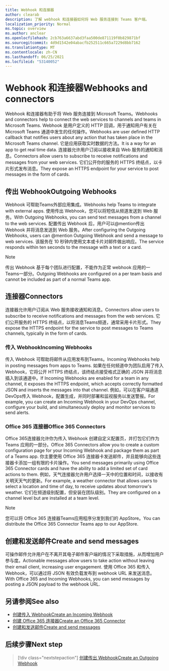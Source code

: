 ```yaml
---
title: Webhook 和连接器
author: clearab
description: 了解 webhook 和连接器如何将 Web 服务连接到 Teams 客户端。
localization_priority: Normal
ms.topic: overview
ms.author: anclear
ms.openlocfilehash: 2cb763a6637abd3faa500de871119f0b829871bf
ms.sourcegitcommit: 4d9d1542e04abacfb252511c665a7229d8bb7162
ms.translationtype: MT
ms.contentlocale: zh-CN
ms.lasthandoff: 06/25/2021
ms.locfileid: "53140052"
---
```

# <a name="webhooks-and-connectors"></a><span data-ttu-id="03d52-103">Webhook 和连接器</span><span class="sxs-lookup"><span data-stu-id="03d52-103">Webhooks and connectors</span></span>

<span data-ttu-id="03d52-104">Webhook 和连接器有助于将 Web 服务连接到 Microsoft Teams。</span><span class="sxs-lookup"><span data-stu-id="03d52-104">Webhooks and connectors help to connect the web services to channels and teams in Microsoft Teams.</span></span> <span data-ttu-id="03d52-105">Webhook 是用户定义的 HTTP 回调，用于通知用户有关在 Microsoft Teams 通道中发生的任何操作。</span><span class="sxs-lookup"><span data-stu-id="03d52-105">Webhooks are user defined HTTP callback that notifies users about any action that has taken place in the Microsoft Teams channel.</span></span> <span data-ttu-id="03d52-106">它是应用获取实时数据的方法。</span><span class="sxs-lookup"><span data-stu-id="03d52-106">It is a way for an app to get real time data.</span></span> <span data-ttu-id="03d52-107">连接器允许用户订阅以接收来自 Web 服务的通知和消息。</span><span class="sxs-lookup"><span data-stu-id="03d52-107">Connectors allow users to subscribe to receive notifications and messages from your web services.</span></span> <span data-ttu-id="03d52-108">它们公开你的服务的 HTTPS 终结点，以卡片形式发布消息。</span><span class="sxs-lookup"><span data-stu-id="03d52-108">They expose an HTTPS endpoint for your service to post messages in the form of cards.</span></span>

## <a name="outgoing-webhooks"></a><span data-ttu-id="03d52-109">传出 Webhook</span><span class="sxs-lookup"><span data-stu-id="03d52-109">Outgoing Webhooks</span></span>

<span data-ttu-id="03d52-110">Webhook 可帮助Teams外部应用集成。</span><span class="sxs-lookup"><span data-stu-id="03d52-110">Webhooks help Teams to integrate with external apps.</span></span> <span data-ttu-id="03d52-111">使用传出 Webhook，您可以将短信从频道发送到 Web 服务。</span><span class="sxs-lookup"><span data-stu-id="03d52-111">With Outgoing Webhooks, you can send text messages from a channel to the web services.</span></span> <span data-ttu-id="03d52-112">配置传出 Webhook 后，用户可以@mention传出 Webhook 并将消息发送到 Web 服务。</span><span class="sxs-lookup"><span data-stu-id="03d52-112">After configuring the Outgoing Webhooks, users can @mention Outgoing Webhook and send a message to web services.</span></span> <span data-ttu-id="03d52-113">该服务在 10 秒钟内使用文本或卡片对邮件做出响应。</span><span class="sxs-lookup"><span data-stu-id="03d52-113">The service responds within ten seconds to the message with a text or a card.</span></span>

> [!NOTE]
> <span data-ttu-id="03d52-114">传出 Webhook 基于每个团队进行配置，不能作为正常 webhook 应用的一Teams一部分。</span><span class="sxs-lookup"><span data-stu-id="03d52-114">Outgoing Webhooks are configured on a per team basis and cannot be included as part of a normal Teams app.</span></span>

## <a name="connectors"></a><span data-ttu-id="03d52-115">连接器</span><span class="sxs-lookup"><span data-stu-id="03d52-115">Connectors</span></span>

<span data-ttu-id="03d52-116">连接器允许用户订阅从 Web 服务接收通知和消息。</span><span class="sxs-lookup"><span data-stu-id="03d52-116">Connectors allow users to subscribe to receive notifications and messages from the web services.</span></span> <span data-ttu-id="03d52-117">它们公开服务的 HTTPS 终结点，以将消息Teams频道，通常采用卡片形式。</span><span class="sxs-lookup"><span data-stu-id="03d52-117">They expose the HTTPS endpoint for the service to post messages to Teams channels, typically in the form of cards.</span></span>

### <a name="incoming-webhooks"></a><span data-ttu-id="03d52-118">传入 Webhook</span><span class="sxs-lookup"><span data-stu-id="03d52-118">Incoming Webhooks</span></span>

<span data-ttu-id="03d52-119">传入 Webhook 可帮助将邮件从应用发布到Teams。</span><span class="sxs-lookup"><span data-stu-id="03d52-119">Incoming Webhooks help in posting messages from apps to Teams.</span></span> <span data-ttu-id="03d52-120">如果在任何频道中为团队启用了传入 Webhook，它将公开 HTTPS 终结点，该终结点接受格式正确的 JSON 并将消息插入到该通道中。</span><span class="sxs-lookup"><span data-stu-id="03d52-120">If Incoming Webhooks are enabled for a team in any channel, it exposes the HTTPS endpoint, which accepts correctly formatted JSON and inserts the messages into that channel.</span></span> <span data-ttu-id="03d52-121">例如，可以在客户端通道DevOps传入 Webhook，配置生成，并同时部署和监视服务以发送警报。</span><span class="sxs-lookup"><span data-stu-id="03d52-121">For example, you can create an Incoming Webhook in your DevOps channel, configure your build, and simultaneously deploy and monitor services to send alerts.</span></span>

### <a name="office-365-connectors"></a><span data-ttu-id="03d52-122">Office 365 连接器</span><span class="sxs-lookup"><span data-stu-id="03d52-122">Office 365 Connectors</span></span>

<span data-ttu-id="03d52-123">Office 365连接器允许你为传入 Webhook 创建自定义配置页，并打包它们作为 Teams 应用的一部分。</span><span class="sxs-lookup"><span data-stu-id="03d52-123">Office 365 Connectors allow you to create a custom configuration page for your Incoming Webhook and package them as part of a Teams app.</span></span> <span data-ttu-id="03d52-124">你主要使用 Office 365 连接器卡发送邮件，并且能够向这些连接器卡添加一组有限的卡片操作。</span><span class="sxs-lookup"><span data-stu-id="03d52-124">You send messages primarily using Office 365 Connector cards and have the ability to add a limited set of card actions to them.</span></span> <span data-ttu-id="03d52-125">例如，天气连接器允许用户选择一天中的位置和时间，以接收有关明天天气的更新。</span><span class="sxs-lookup"><span data-stu-id="03d52-125">For example, a weather connector that allows users to select a location and time of day, to receive updates about tomorrow's weather.</span></span> <span data-ttu-id="03d52-126">它们在频道级别配置，但安装在团队级别。</span><span class="sxs-lookup"><span data-stu-id="03d52-126">They are configured on a channel level but are installed at a team level.</span></span>

> [!NOTE]
> <span data-ttu-id="03d52-127">您可以将 Office 365 连接器Teams应用程序分发到我们的 AppStore。</span><span class="sxs-lookup"><span data-stu-id="03d52-127">You can distribute the Office 365 Connector Teams app to our AppStore.</span></span>

## <a name="create-and-send-messages"></a><span data-ttu-id="03d52-128">创建和发送邮件</span><span class="sxs-lookup"><span data-stu-id="03d52-128">Create and send messages</span></span>

<span data-ttu-id="03d52-129">可操作邮件允许用户在不离开其电子邮件客户端的情况下采取措施，从而增加用户参与度。</span><span class="sxs-lookup"><span data-stu-id="03d52-129">Actionable messages allow users to take action without leaving their email client, increasing user engagement.</span></span> <span data-ttu-id="03d52-130">使用 Office 365 和传入 Webhook，可以通过将 JSON 有效负载发布到 webhook URL 来发送消息。</span><span class="sxs-lookup"><span data-stu-id="03d52-130">With Office 365 and Incoming Webhooks, you can send messages by posting a JSON payload to the webhook URL.</span></span>

## <a name="see-also"></a><span data-ttu-id="03d52-131">另请参阅</span><span class="sxs-lookup"><span data-stu-id="03d52-131">See also</span></span>

* [<span data-ttu-id="03d52-132">创建传入 Webhook</span><span class="sxs-lookup"><span data-stu-id="03d52-132">Create an Incoming Webhook</span></span>](~/webhooks-and-connectors/how-to/add-incoming-webhook.md)
* [<span data-ttu-id="03d52-133">创建 Office 365 连接器</span><span class="sxs-lookup"><span data-stu-id="03d52-133">Create an Office 365 Connector</span></span>](~/webhooks-and-connectors/how-to/connectors-creating.md)
* [<span data-ttu-id="03d52-134">创建和发送邮件</span><span class="sxs-lookup"><span data-stu-id="03d52-134">Create and send messages</span></span>](~/webhooks-and-connectors/how-to/connectors-using.md)

## <a name="next-step"></a><span data-ttu-id="03d52-135">后续步骤</span><span class="sxs-lookup"><span data-stu-id="03d52-135">Next step</span></span>

> [!div class="nextstepaction"]
> [<span data-ttu-id="03d52-136">创建传出 Webhook</span><span class="sxs-lookup"><span data-stu-id="03d52-136">Create an Outgoing Webhook</span></span>](~/webhooks-and-connectors/how-to/add-outgoing-webhook.md)

